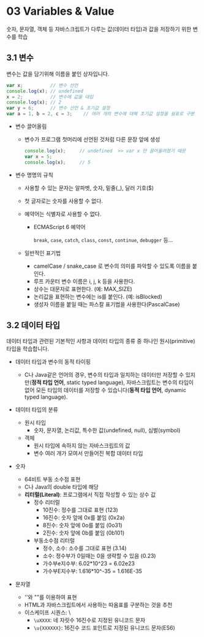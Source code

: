 # 03 Variables & Value

숫자, 문자열, 객체 등 자바스크립트가 다루는 값(데이터 타입)과 값을 저장하기 위한 변수를 학습

## 3.1 변수

변수는 값을 담기위해 이름을 붙인 상자입니다.

```javascript
var x;			// 변수 선언
console.log(x);	// undefined
x = 2;			// 변수에 값을 대입
console.log(x);	// 2
var y = 6;		// 변수 선언 & 초기값 설정
var a = 1, b = 2, c = 3;	// 여러 개의 변수에 대해 초기값 설정을 쉼표로 구분
```

- 변수 끌어올림

  - 변수가 프로그램 첫머리에 선언된 것처럼 다른 문장 앞에 생성

    ```javascript
    console.log(x);		// undefined  >> var x 만 끌어올려졌기 때문
    var x = 5;
    console.log(x);		// 5
    ```

- 변수 명명의 규칙

  - 사용할 수 있는 문자는 알파벳, 숫자, 밑줄(_), 달러 기호($)

  - 첫 글자로는 숫자를 사용할 수 없다.

  - 예약어는 식별자로 사용할 수 없다. 

    - ECMAScript 6 예약어

      `break`, `case`, `catch`, `class`, `const`, `continue`, `debugger` 등...

  - 일반적인 표기법

    - camelCase / snake_case 로 변수의 의미를 파악할 수 있도록 이름을 붙인다.
    - 루프 카운터 변수 이름은 i, j, k 등을 사용한다.
    - 상수는 대문자로 표현한다. (예: MAX_SIZE)
    - 논리값을 표현하는 변수에는 is를 붙인다. (예: isBlocked)
    - 생성자 이름을 붙일 때는 파스칼 표기법을 사용한다(PascalCase)



## 3.2 데이터 타입

데이터 타입과 관련된 기본적인 사항과 데이터 타입의 종류 중 하나인 원시(primitive) 타입을 학습합니다. 

- 데이터 타입과 변수의 동적 타이핑
  - C나 Java같은 언어의 경우, 변수의 타입과 일치하는 데이터만 저장할 수 있지만(__정적 타입 언어__, static typed language), 자바스크립트는 변수의 타입이 없어 모든 타입의 데이터를 저장할 수 있습니다(__동적 타입 언어__, dynamic typed language).  

- 데이터 타입의 분류
  - 원시 타입
    - 숫자, 문자열, 논리값, 특수한 값(undefined, null), 심벌(symbol)
  - 객체
    - 원시 타입에 속하지 않는 자바스크립트의 값
    - 변수 여러 개가 모여서 만들어진 복합 데이터 타입
- 숫자
  - 64비트 부동 소수점 표현
  - C나 Java의 double 타입에 해당
  - __리터럴(Literal)__: 프로그램에서 직접 작성할 수 있는 상수 값
    - 정수 리터럴
      - 10진수: 정수를 그대로 표현  (123)
      - 16진수: 숫자 앞에 0x를 붙임 (0x2a)
      - 8진수: 숫자 앞에 0o를 붙임  (0o31)
      - 2진수: 숫자 앞에 0b를 붙임  (0b101)
    - 부동소수점 리터럴
      - 정수, 소수: 소수를 그대로 표현  (3.14)
      - 소수: 정수부가 0일때는 0을 생략할 수 있음 (0.23)
      - 가수부e지수부: 6.02*10^23 = 6.02e23
      - 가수부E지수부: 1.616*10^-35 = 1.616E-35

- 문자열
  - ''와 ""를 이용하여 표현
  - HTML과 자바스크립트에서 사용하는 따옴표를 구분하는 것을 추천
  - 이스케이프 시퀀스: \\
    - `\uXXXX`: 네 자릿수 16진수로 지정된 유니코드 문자
    - `\u{XXXXXX}`: 16진수 코드 포인트로 지정된 유니코드 문자(ES6)